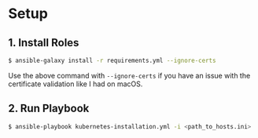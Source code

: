 
# Setup
## 1. Install Roles
```bash
$ ansible-galaxy install -r requirements.yml --ignore-certs
```

Use the above command with `--ignore-certs` if you have an issue with the certificate validation like I had on macOS.

## 2. Run Playbook
```bash
$ ansible-playbook kubernetes-installation.yml -i <path_to_hosts.ini>
```

